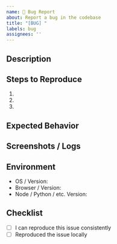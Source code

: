 ```yaml
---
name: 🐛 Bug Report
about: Report a bug in the codebase
title: "[BUG] "
labels: bug
assignees: ''
---
```


## Description
<!-- Describe the bug clearly. Include expected vs actual behavior -->

## Steps to Reproduce
1.
2.
3.

## Expected Behavior
<!-- What should happen -->

## Screenshots / Logs
<!-- Optional, add screenshots or logs if relevant -->

## Environment
- OS / Version:
- Browser / Version:
- Node / Python / etc. Version:

## Checklist
- [ ] I can reproduce this issue consistently
- [ ] Reproduced the issue locally
